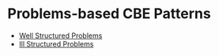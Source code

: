 # Problems-based CBE Patterns

- [Well Structured Problems](./WellStructuredProblem.md)
- [Ill Structured Problems](./IllStructuredProblem.md)